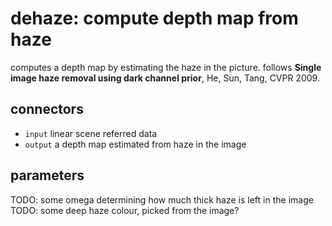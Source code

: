 # dehaze: compute depth map from haze

computes a depth map by estimating the haze in the picture.
follows **Single image haze removal using dark channel prior**, He, Sun, Tang, CVPR 2009.

## connectors

* `input` linear scene referred data
* `output` a depth map estimated from haze in the image

## parameters

TODO: some omega determining how much thick haze is left in the image
TODO: some deep haze colour, picked from the image?

